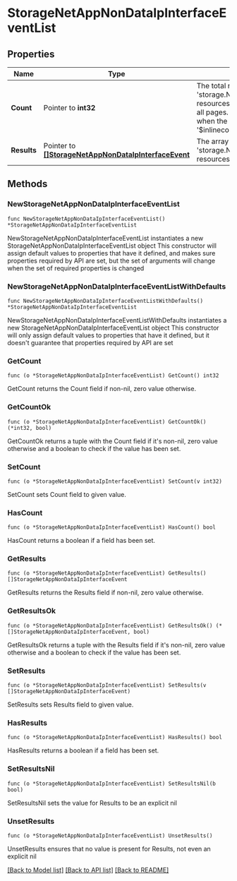 # StorageNetAppNonDataIpInterfaceEventList

## Properties

Name | Type | Description | Notes
------------ | ------------- | ------------- | -------------
**Count** | Pointer to **int32** | The total number of &#39;storage.NetAppNonDataIpInterfaceEvent&#39; resources matching the request, accross all pages. The &#39;Count&#39; attribute is included when the HTTP GET request includes the &#39;$inlinecount&#39; parameter. | [optional] 
**Results** | Pointer to [**[]StorageNetAppNonDataIpInterfaceEvent**](StorageNetAppNonDataIpInterfaceEvent.md) | The array of &#39;storage.NetAppNonDataIpInterfaceEvent&#39; resources matching the request. | [optional] 

## Methods

### NewStorageNetAppNonDataIpInterfaceEventList

`func NewStorageNetAppNonDataIpInterfaceEventList() *StorageNetAppNonDataIpInterfaceEventList`

NewStorageNetAppNonDataIpInterfaceEventList instantiates a new StorageNetAppNonDataIpInterfaceEventList object
This constructor will assign default values to properties that have it defined,
and makes sure properties required by API are set, but the set of arguments
will change when the set of required properties is changed

### NewStorageNetAppNonDataIpInterfaceEventListWithDefaults

`func NewStorageNetAppNonDataIpInterfaceEventListWithDefaults() *StorageNetAppNonDataIpInterfaceEventList`

NewStorageNetAppNonDataIpInterfaceEventListWithDefaults instantiates a new StorageNetAppNonDataIpInterfaceEventList object
This constructor will only assign default values to properties that have it defined,
but it doesn't guarantee that properties required by API are set

### GetCount

`func (o *StorageNetAppNonDataIpInterfaceEventList) GetCount() int32`

GetCount returns the Count field if non-nil, zero value otherwise.

### GetCountOk

`func (o *StorageNetAppNonDataIpInterfaceEventList) GetCountOk() (*int32, bool)`

GetCountOk returns a tuple with the Count field if it's non-nil, zero value otherwise
and a boolean to check if the value has been set.

### SetCount

`func (o *StorageNetAppNonDataIpInterfaceEventList) SetCount(v int32)`

SetCount sets Count field to given value.

### HasCount

`func (o *StorageNetAppNonDataIpInterfaceEventList) HasCount() bool`

HasCount returns a boolean if a field has been set.

### GetResults

`func (o *StorageNetAppNonDataIpInterfaceEventList) GetResults() []StorageNetAppNonDataIpInterfaceEvent`

GetResults returns the Results field if non-nil, zero value otherwise.

### GetResultsOk

`func (o *StorageNetAppNonDataIpInterfaceEventList) GetResultsOk() (*[]StorageNetAppNonDataIpInterfaceEvent, bool)`

GetResultsOk returns a tuple with the Results field if it's non-nil, zero value otherwise
and a boolean to check if the value has been set.

### SetResults

`func (o *StorageNetAppNonDataIpInterfaceEventList) SetResults(v []StorageNetAppNonDataIpInterfaceEvent)`

SetResults sets Results field to given value.

### HasResults

`func (o *StorageNetAppNonDataIpInterfaceEventList) HasResults() bool`

HasResults returns a boolean if a field has been set.

### SetResultsNil

`func (o *StorageNetAppNonDataIpInterfaceEventList) SetResultsNil(b bool)`

 SetResultsNil sets the value for Results to be an explicit nil

### UnsetResults
`func (o *StorageNetAppNonDataIpInterfaceEventList) UnsetResults()`

UnsetResults ensures that no value is present for Results, not even an explicit nil

[[Back to Model list]](../README.md#documentation-for-models) [[Back to API list]](../README.md#documentation-for-api-endpoints) [[Back to README]](../README.md)



